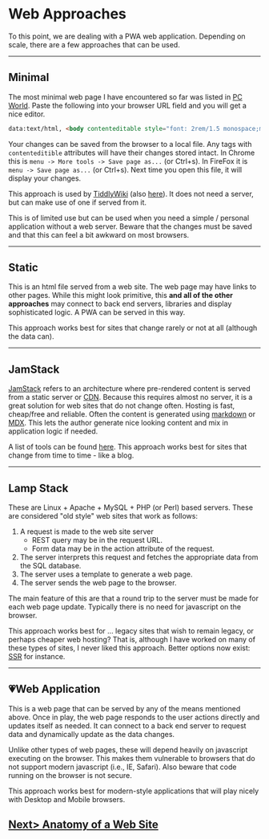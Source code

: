 # Web Approaches
To this point, we are dealing with a PWA web application. Depending on scale, there are a few approaches that can be used.

---
## Minimal
The most minimal web page I have encountered so far was listed in [PC World](https://www.pcworld.com/article/2360940/turn-any-browser-tab-into-a-basic-text-editor.html). Paste the following into your browser URL field and you will get a nice editor.

```html
data:text/html, <body contenteditable style="font: 2rem/1.5 monospace;max-width:60rem;margin:0 auto;padding:4rem;">
```
Your changes can be saved from the browser to a local file. Any tags with `contenteditible` attributes will have their changes stored intact. In Chrome this is `menu -> More tools -> Save page as...` (or Ctrl+s). In FireFox it is `menu -> Save page as...` (or Ctrl+s). Next time you open this file, it will display your changes.

This approach is used by [TiddlyWiki](https://tiddlywiki.com/) (also [here](https://github.com/Jermolene/TiddlyWiki5)). It does not need a server, but can make use of one if served from it.

This is of limited use but can be used when you need a simple / personal application without a web server. Beware that the changes must be saved and that this can feel a bit awkward on most browsers.

---
## Static
This is an html file served from a web site. The web page may have links to other pages. While this might look primitive, this **and all of the other approaches** may connect to back end servers, libraries and display sophisticated logic. A PWA can be served in this way.

This approach works best for sites that change rarely or not at all (although the data can).

---
## JamStack
[JamStack](https://jamstack.org/) refers to an architecture where pre-rendered content is served from a static server or [CDN](https://en.wikipedia.org/wiki/Content_delivery_network). Because this requires almost no server, it is a great solution for web sites that do not change often. Hosting is fast, cheap/free and reliable. Often the content is generated using [markdown](https://github.com/adam-p/markdown-here/wiki/Markdown-Cheatsheet) or [MDX](https://mdxjs.com/). This lets the author generate nice looking content and mix in application logic if needed.

A list of tools can be found [here](https://www.staticgen.com/). This approach works best for sites that change from time to time - like a blog.

---
## Lamp Stack
These are Linux + Apache + MySQL + PHP (or Perl) based servers. These are considered "old style" web sites that work as follows:
1. A request is made to the web site server
   - REST query may be in the request URL. 
   - Form data may be in the action attribute of the request.
2. The server interprets this request and fetches the appropriate data from the SQL database.
3. The server uses a template to generate a web page.
4. The server sends the web page to the browser.

The main feature of this are that a round trip to the server must be made for each web page update. Typically there is no need for javascript on the browser.

This approach works best for ... legacy sites that wish to remain legacy, or perhaps cheaper web hosting? That is, although I have worked on many of these types of sites, I never liked this approach. Better options now exist: [SSR](https://blog.logrocket.com/why-you-should-render-react-on-the-server-side-a50507163b79/) for instance.

---
## 💗Web Application
This is a web page that can be served by any of the means mentioned above. Once in play, the web page responds to the user actions directly and updates itself as needed. It can connect to a back end server to request data and dynamically update as the data changes.

Unlike other types of web pages, these will depend heavily on javascript executing on the browser. This makes them vulnerable to browsers that do not support modern javascript (i.e., IE, Safari). Also beware that code running on the browser is not secure.  

This approach works best for modern-style applications that will play nicely with Desktop and Mobile browsers.

## [Next> Anatomy of a Web Site](./Anatomy.md)